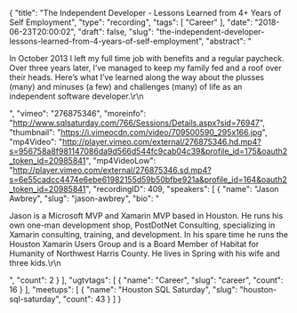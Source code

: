 {
  "title": "The Independent Developer - Lessons Learned from 4+ Years of Self Employment",
  "type": "recording",
  "tags": [
    "Career"
  ],
  "date": "2018-06-23T20:00:02",
  "draft": false,
  "slug": "the-independent-developer-lessons-learned-from-4-years-of-self-employment",
  "abstract": "<p>In October 2013 I left my full time job with benefits and a regular paycheck. Over three years later, I’ve managed to keep my family fed and a roof over their heads. Here’s what I’ve learned along the way about the plusses (many) and minuses (a few) and challenges (many) of life as an independent software developer.\r\n</p>",
  "vimeo": "276875346",
  "moreinfo": "http://www.sqlsaturday.com/766/Sessions/Details.aspx?sid=76947",
  "thumbnail": "https://i.vimeocdn.com/video/709500590_295x166.jpg",
  "mp4Video": "http://player.vimeo.com/external/276875346.hd.mp4?s=956758a8f981147086da9d566d544fc9cab04c39&profile_id=175&oauth2_token_id=20985841",
  "mp4VideoLow": "http://player.vimeo.com/external/276875346.sd.mp4?s=6e55cadcc4474e6ebe61982155d59b50bfbe921a&profile_id=164&oauth2_token_id=20985841",
  "recordingID": 409,
  "speakers": [
    {
      "name": "Jason Awbrey",
      "slug": "jason-awbrey",
      "bio": "<p>Jason is a Microsoft MVP and Xamarin MVP based in Houston. He runs his own one-man development shop, PostDotNet Consulting, specializing in Xamarin consulting, training, and development. In his spare time he runs the Houston Xamarin Users Group and is a Board Member of Habitat for Humanity of Northwest Harris County. He lives in Spring with his wife and three kids.\r\n</p>",
      "count": 2
    }
  ],
  "ugtvtags": [
    {
      "name": "Career",
      "slug": "career",
      "count": 16
    }
  ],
  "meetups": [
    {
      "name": "Houston SQL Saturday",
      "slug": "houston-sql-saturday",
      "count": 43
    }
  ]
}